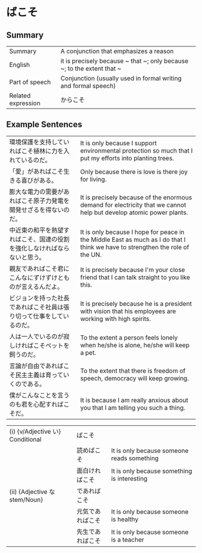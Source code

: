 # ばこそ

## Summary

<table><tr>   <td>Summary</td>   <td>A conjunction that emphasizes a reason</td></tr><tr>   <td>English</td>   <td>it is precisely because ~ that ~; only because ~; to the extent that ~</td></tr><tr>   <td>Part of speech</td>   <td>Conjunction (usually used in formal writing and formal speech)</td></tr><tr>   <td>Related expression</td>   <td>からこそ</td></tr></table>

## Example Sentences

<table><tr>   <td>環境保護を支持していればこそ植林に力を入れているのだ。</td>   <td>It is only because I support environmental protection so much that I put my efforts into planting trees.</td></tr><tr>   <td>「愛」があればこそ生きる喜びがある。</td>   <td>Only because there is love is there joy for living.</td></tr><tr>   <td>膨大な電力の需要があればこそ原子力発電を開発せざるを得ないのだ。</td>   <td>It is precisely because of the enormous demand for electricity that we cannot help but develop atomic power plants.</td></tr><tr>   <td>中近東の和平を熱望すればこそ、国連の役割を強化しなければならないと思う。</td>   <td>It is only because I hope for peace in the Middle East as much as I do that I think we have to strengthen the role of the UN.</td></tr><tr>   <td>親友であればこそ君にこんなにずけずけとものが言えるんだよ。</td>   <td>It is precisely because I'm your close friend that I can talk straight to you like this.</td></tr><tr>   <td>ビジョンを持った社長であればこそ社員は張り切って仕事をしているのだ。</td>   <td>It is precisely because he is a president with vision that his employees are working with high spirits.</td></tr><tr>   <td>人は一人でいるのが寂しければこそペットを飼うのだ。</td>   <td>To the extent a person feels lonely when he/she is alone, he/she will keep a pet.</td></tr><tr>   <td>言論が自由であればこそ民主主義は育っていくのである。</td>   <td>To the extent that there is freedom of speech, democracy will keep growing.</td></tr><tr>   <td>僕がこんなことを言うのも君を心配すればこそだ。</td>   <td>It is because I am really anxious about you that I am telling you such a thing.</td></tr></table>

<table class="table"><tbody><tr class="tr head"><td class="td"><span class="numbers">(i)</span> <span class="bold">{v/Adjective い} Conditional</span></td><td class="td"><span class="concept">ばこそ</span></td><td class="td"></td></tr><tr class="tr"><td class="td"></td><td class="td"><span>読め</span><span class="concept">ばこそ</span></td><td class="td"><span>It is only because someone reads something</span></td></tr><tr class="tr"><td class="td"></td><td class="td"><span>面白けれ</span><span class="concept">ばこそ</span></td><td class="td"><span>It is only because something is interesting</span></td></tr><tr class="tr head"><td class="td"><span class="numbers">(ii)</span> <span class="bold">{Adjective な stem/Noun}</span></td><td class="td"><span>であれ</span><span class="concept">ばこそ</span></td><td class="td"></td></tr><tr class="tr"><td class="td"></td><td class="td"><span>元気であれ</span><span class="concept">ばこそ</span></td><td class="td"><span>It is only because someone is healthy</span></td></tr><tr class="tr"><td class="td"></td><td class="td"><span>先生であれ</span><span class="concept">ばこそ</span></td><td class="td"><span>It is only because someone is a teacher</span></td></tr></tbody></table>

